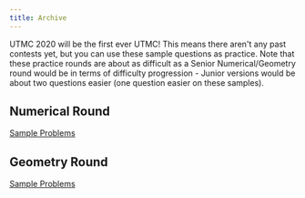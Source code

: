```yaml
---
title: Archive
---
```


UTMC 2020 will be the first ever UTMC! This means there aren't any past contests yet, but you can use these sample questions as practice. Note that these practice rounds are about as difficult as a Senior Numerical/Geometry round would be in terms of difficulty progression - Junior versions would be about two questions easier (one question easier on these samples).

## Numerical Round
[Sample Problems](/files/UTMC_Sample_Numerical_Round.pdf)

## Geometry Round
[Sample Problems](/files/UTMC_Sample_Geometry_Round.pdf)

